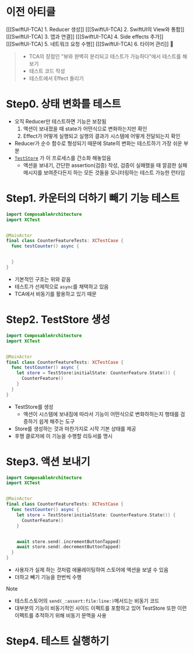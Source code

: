 # 이전 아티클
[[[SwiftUI-TCA] 1. Reducer 생성]]
[[[SwiftUI-TCA] 2. SwiftUI의 View와 통합]]
[[[SwiftUI-TCA] 3. 앱과 연결]]
[[[SwiftUI-TCA] 4. Side effects 추가]]
[[[SwiftUI-TCA] 5. 네트워크 요청 수행]]
[[[SwiftUI-TCA] 6. 타이머 관리]]

> - TCA의 장점인 "뷰와 완벽히 분리되고 테스트가 가능하다"에서 테스트를 해보기 
> - 테스트 코드 작성
> - 테스트에서 Effect 돌리기

# Step0. 상태 변화를 테스트
- 오직 Reducer만 테스트하면 기능은 보장됨
	1. 액션이 보내졌을 때 state가 어떤식으로 변화하는지만 확인
	2. Effect가 어떻게 실행되고 실행의 결과가 시스템에 어떻게 전달되는지 확인
- Reducer가 순수 함수로 형성되기 때문에 State의 변화는 테스트하기 가장 쉬운 부분
- [`TestStore`](https://pointfreeco.github.io/swift-composable-architecture/main/documentation/composablearchitecture/teststore) 가 이 프로세스를 간소화 해놓았음 
	- 액션을 보내기, 간단한 assertion(검증) 작성, 검증이 실패했을 때 깔끔한 실패 메시지를 보여준다든지 하는 모든 것들을 모니터링하는 테스트 가능한 런타임

# Step1. 카운터의 더하기 빼기 기능 테스트
```swift
import ComposableArchitecture
import XCTest


@MainActor
final class CounterFeatureTests: XCTestCase {
  func testCounter() async {


  }
}
```
- 기본적인 구조는 위와 같음 
- 테스트가 선제적으로 `async`를 채택하고 있음
- TCA에서 비동기를 활용하고 있기 때문

# Step2. TestStore 생성
```swift
import ComposableArchitecture
import XCTest


@MainActor
final class CounterFeatureTests: XCTestCase {
  func testCounter() async {
    let store = TestStore(initialState: CounterFeature.State()) {
      CounterFeature()
    }
  }
}
```
- TestStore를 생성
	- 액션이 시스템에 보내짐에 따라서 기능이 어떤식으로 변화하하는지 행태를 검증하기 쉽게 해주는 도구
- Store를 생성하는 것과 마찬가지로 시작 기본 상태를 제공
- 후행 클로저에 이 기능을 수행할 리듀서를 명시

# Step3. 액션 보내기 
```swift
import ComposableArchitecture
import XCTest


@MainActor
final class CounterFeatureTests: XCTestCase {
  func testCounter() async {
    let store = TestStore(initialState: CounterFeature.State()) {
      CounterFeature()
    }


    await store.send(.incrementButtonTapped)
    await store.send(.decrementButtonTapped)
  }
}
```
- 사용자가 실제 하는 것처럼 에뮬레이팅하여 스토어에 액션을 보낼 수 있음
- 더하고 빼기 기능을 한번씩 수행
>[!note]
>- 테스트스토어의 `send(_:assert:file:line:)`메서드는 비동기 코드
>- 대부분의 기능이 비동기적인 사이드 이펙트를 포함하고 있어 TestStore 또한 이런 이펙트를 추적하기 위해 비동기 문맥을 사용

# Step4. 테스트 실행하기 
